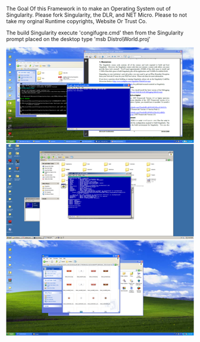 The Goal Of this Framework in to make an Operating System out of Singularity. Please fork Singularity, the DLR, and NET Micro. Please to not take my orginal Runtime copyrights, Website Or Trust Co.

The build Singularity execute 'congifugre.cmd' then from the Singularity prompt placed on the desktop type 
'msb Distro\World.proj'


![Singularity1](images/VirtualBox_Windows_XP_Professional_14_06_2022_07_35_59.png)
![Singularity2](images/VirtualBox_Windows_XP_Professional_14_06_2022_10_07_51.png)
![Singularity3](images/VirtualBox_Windows_XP_Professional_24_05_2022_16_51_38.png)



